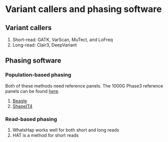 # Variant callers and phasing software

## Variant callers
1. Short-read: GATK, VarScan, MuTect, and LoFreq
2. Long-read: Clair3, DeepVariant

## Phasing software
### Population-based phasing
Both of these methods need reference panels. The 1000G Phase3 reference panels can be found [here](http://ftp.1000genomes.ebi.ac.uk/vol1/ftp/release/20130502/).
1. [ Beagle](https://faculty.washington.edu/browning/beagle/beagle.html)
2. [ShapeIT4](https://odelaneau.github.io/shapeit4/#installation)

### Read-based phasing
1. WhatsHap works well for both short and long reads
2. HAT is a method for short reads

